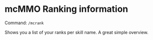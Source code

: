 # mcMMO Ranking information

Command: `/mcrank`

Shows you a list of your ranks per skill name. A great simple overview.